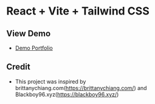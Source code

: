 # React + Vite + Tailwind CSS
## View Demo 
- [Demo Portfolio](https://sroysawan.netlify.app/)

## Credit
- This project was inspired by brittanychiang.com(https://brittanychiang.com/) and Blackboy96.xyz(https://blackboy96.xyz/)

